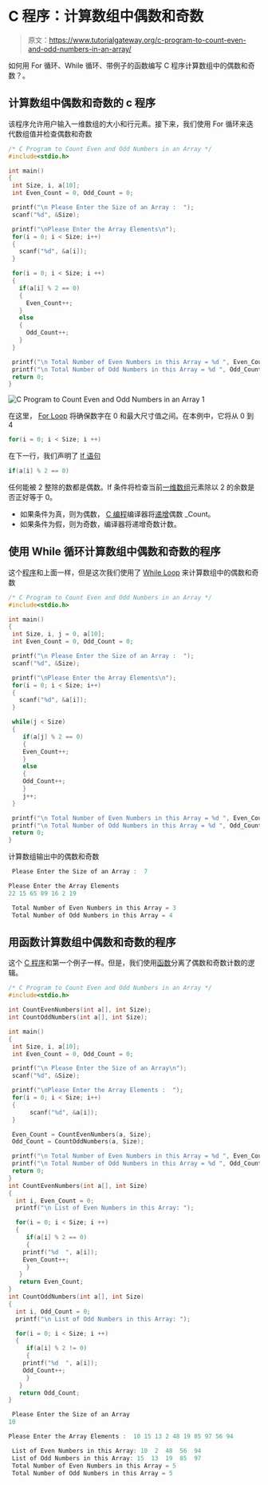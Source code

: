 # C 程序：计算数组中偶数和奇数

> 原文：<https://www.tutorialgateway.org/c-program-to-count-even-and-odd-numbers-in-an-array/>

如何用 For 循环、While 循环、带例子的函数编写 C 程序计算数组中的偶数和奇数？。

## 计算数组中偶数和奇数的 c 程序

该程序允许用户输入一维数组的大小和行元素。接下来，我们使用 For 循环来迭代数组值并检查偶数和奇数

```c
/* C Program to Count Even and Odd Numbers in an Array */
#include<stdio.h>

int main()
{
 int Size, i, a[10];
 int Even_Count = 0, Odd_Count = 0;

 printf("\n Please Enter the Size of an Array :  ");
 scanf("%d", &Size);

 printf("\nPlease Enter the Array Elements\n");
 for(i = 0; i < Size; i++)
 {
   scanf("%d", &a[i]);
 }

 for(i = 0; i < Size; i ++)
 {
   if(a[i] % 2 == 0)
   {
     Even_Count++;
   }
   else
   {
     Odd_Count++;
   }
 }

 printf("\n Total Number of Even Numbers in this Array = %d ", Even_Count);
 printf("\n Total Number of Odd Numbers in this Array = %d ", Odd_Count);
 return 0;
}
```

![C Program to Count Even and Odd Numbers in an Array 1](img/a136f910cf956d360a7b3a119e7344f4.png)

在这里， [For Loop](https://www.tutorialgateway.org/for-loop-in-c-programming/) 将确保数字在 0 和最大尺寸值之间。在本例中，它将从 0 到 4

```c
for(i = 0; i < Size; i ++)

```

在下一行，我们声明了 [If 语句](https://www.tutorialgateway.org/if-statement-in-c/ "If Statement in C")

```c
if(a[i] % 2 == 0)
```

任何能被 2 整除的数都是偶数。If 条件将检查当前[一维数组](https://www.tutorialgateway.org/array-in-c/)元素除以 2 的余数是否正好等于 0。

*   如果条件为真，则为偶数， [C 编程](https://www.tutorialgateway.org/c-programming/)编译器将[递增](https://www.tutorialgateway.org/increment-and-decrement-operators-in-c/)偶数 _Count。
*   如果条件为假，则为奇数，编译器将递增奇数计数。

## 使用 While 循环计算数组中偶数和奇数的程序

这个[程序](https://www.tutorialgateway.org/c-programming-examples/)和上面一样，但是这次我们使用了 [While Loop](https://www.tutorialgateway.org/while-loop-in-c/) 来计算数组中的偶数和奇数

```c
/* C Program to Count Even and Odd Numbers in an Array */
#include<stdio.h>

int main()
{
 int Size, i, j = 0, a[10];
 int Even_Count = 0, Odd_Count = 0;

 printf("\n Please Enter the Size of an Array :  ");
 scanf("%d", &Size);

 printf("\nPlease Enter the Array Elements\n");
 for(i = 0; i < Size; i++)
 {
   scanf("%d", &a[i]);
 }

 while(j < Size)
 {
    if(a[j] % 2 == 0)
    {
 	Even_Count++;
    }
    else
    {
 	Odd_Count++;
    }
    j++;
 }

 printf("\n Total Number of Even Numbers in this Array = %d ", Even_Count);
 printf("\n Total Number of Odd Numbers in this Array = %d ", Odd_Count);
 return 0;
}
```

计算数组输出中的偶数和奇数

```c
 Please Enter the Size of an Array :  7

Please Enter the Array Elements
22 15 65 89 16 2 19

 Total Number of Even Numbers in this Array = 3 
 Total Number of Odd Numbers in this Array = 4
```

## 用函数计算数组中偶数和奇数的程序

这个 [C 程序](https://www.tutorialgateway.org/c-programming-examples/)和第一个例子一样。但是，我们使用[函数](https://www.tutorialgateway.org/functions-in-c/)分离了偶数和奇数计数的逻辑。

```c
/* C Program to Count Even and Odd Numbers in an Array */
#include<stdio.h>

int CountEvenNumbers(int a[], int Size);
int CountOddNumbers(int a[], int Size);

int main()
{
 int Size, i, a[10];
 int Even_Count = 0, Odd_Count = 0;

 printf("\n Please Enter the Size of an Array\n");
 scanf("%d", &Size);

 printf("\nPlease Enter the Array Elements :  ");
 for(i = 0; i < Size; i++)
 {
      scanf("%d", &a[i]);
 }

 Even_Count = CountEvenNumbers(a, Size);
 Odd_Count = CountOddNumbers(a, Size);

 printf("\n Total Number of Even Numbers in this Array = %d ", Even_Count);
 printf("\n Total Number of Odd Numbers in this Array = %d ", Odd_Count);
 return 0;
}
int CountEvenNumbers(int a[], int Size)
{
  int i, Even_Count = 0;
  printf("\n List of Even Numbers in this Array: ");

  for(i = 0; i < Size; i ++)
  {
     if(a[i] % 2 == 0)
     {
 	printf("%d  ", a[i]);
 	Even_Count++;
     }
   }
   return Even_Count;
}
int CountOddNumbers(int a[], int Size)
{
  int i, Odd_Count = 0;
  printf("\n List of Odd Numbers in this Array: ");

  for(i = 0; i < Size; i ++)
  {
     if(a[i] % 2 != 0)
     {
 	printf("%d  ", a[i]);
 	Odd_Count++;
     }
   }
   return Odd_Count;
}
```

```c
 Please Enter the Size of an Array
10

Please Enter the Array Elements :  10 15 13 2 48 19 85 97 56 94

 List of Even Numbers in this Array: 10  2  48  56  94  
 List of Odd Numbers in this Array: 15  13  19  85  97  
 Total Number of Even Numbers in this Array = 5 
 Total Number of Odd Numbers in this Array = 5 
```
